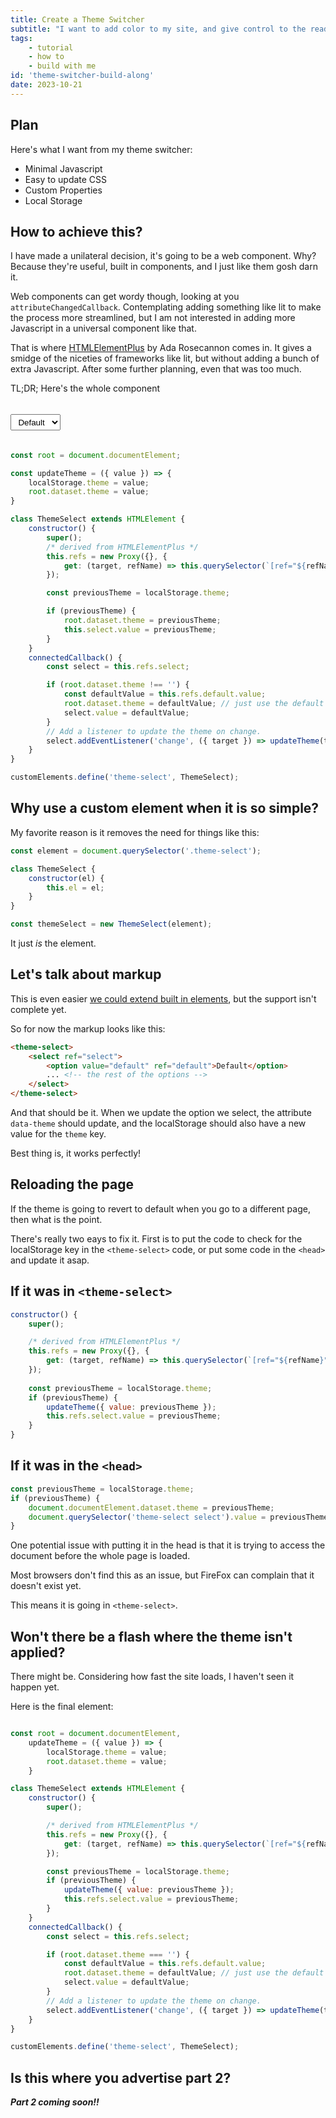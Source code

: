 ```yaml
---
title: Create a Theme Switcher
subtitle: "I want to add color to my site, and give control to the reader"
tags: 
    - tutorial
    - how to
    - build with me
id: 'theme-switcher-build-along'
date: 2023-10-21
---
```


## Plan

Here's what I want from my theme switcher:

- Minimal Javascript
- Easy to update CSS
- Custom Properties
- Local Storage

## How to achieve this?

I have made a unilateral decision, it's going to be a web component. Why? Because they're useful, built in components, and I just like them gosh darn it.

Web components can get wordy though, looking at you `attributeChangedCallback`. Contemplating adding something like lit to make the process more streamlined, but I am not interested in adding more Javascript in a universal component like that.

That is where [HTMLElementPlus](https://github.com/AdaRoseCannon/html-element-plus/tree/master) by Ada Rosecannon comes in. It gives a smidge of the niceties of frameworks like lit, but without adding a bunch of extra Javascript. After some further planning, even that was too much.

TL;DR; Here's the whole component

<theme-select>
    <select ref="select" style="padding: 0.5ch 1ch;margin-block: 2.5ch;">
        <option value="default" ref="default">Default</option>
        <option value="red">Red</option>
        <option value="blue">Blue</option>
    </select>
</theme-select>

```js
const root = document.documentElement;

const updateTheme = ({ value }) => {
    localStorage.theme = value;
    root.dataset.theme = value;
}

class ThemeSelect extends HTMLElement {
    constructor() { 
        super();
        /* derived from HTMLElementPlus */
        this.refs = new Proxy({}, {
            get: (target, refName) => this.querySelector(`[ref="${refName}"]`),
        });

        const previousTheme = localStorage.theme;

        if (previousTheme) {
            root.dataset.theme = previousTheme;
            this.select.value = previousTheme;
        }
    }
    connectedCallback() {
        const select = this.refs.select;

        if (root.dataset.theme !== '') {
            const defaultValue = this.refs.default.value;
            root.dataset.theme = defaultValue; // just use the default value if none has been set
            select.value = defaultValue;
        }
        // Add a listener to update the theme on change.
        select.addEventListener('change', ({ target }) => updateTheme(target))
    }
}

customElements.define('theme-select', ThemeSelect);
```

## Why use a custom element when it is so simple?

My favorite reason is it removes the need for things like this:

```js
const element = document.querySelector('.theme-select');

class ThemeSelect {
    constructor(el) {
        this.el = el;
    }
}

const themeSelect = new ThemeSelect(element);
```

It just *is* the element.

## Let's talk about markup

This is even easier [we could extend built in elements](https://webreflection.medium.com/extending-built-in-elements-9dce404b75b4), but the support isn't complete yet.

So for now the markup looks like this:

```html
<theme-select>
    <select ref="select">
        <option value="default" ref="default">Default</option>
        ... <!-- the rest of the options -->
    </select>
</theme-select>
```

And that should be it. When we update the option we select, the attribute `data-theme` should update, and the localStorage should also have a new value for the `theme` key.

Best thing is, it works perfectly!

## Reloading the page

If the theme is going to revert to default when you go to a different page, then what is the point.

There's really two eays to fix it. First is to put the code to check for the localStorage key in the `<theme-select>` code, or put some code in the `<head>` and update it asap.

## If it was in `<theme-select>`

```js
constructor() { 
    super();

    /* derived from HTMLElementPlus */
    this.refs = new Proxy({}, {
        get: (target, refName) => this.querySelector(`[ref="${refName}"]`),
    });
    
    const previousTheme = localStorage.theme;
    if (previousTheme) {
        updateTheme({ value: previousTheme });
        this.refs.select.value = previousTheme;
    }
}
```

## If it was in the `<head>`

```js
const previousTheme = localStorage.theme;
if (previousTheme) {
    document.documentElement.dataset.theme = previousTheme;
    document.querySelector('theme-select select').value = previousTheme;
}
```

One potential issue with putting it in the head is that it is trying to access the document before the whole page is loaded. 

Most browsers don't find this as an issue, but FireFox can complain that it doesn't exist yet.

This means it is going in `<theme-select>`.

## Won't there be a flash where the theme isn't applied?

There might be. Considering how fast the site loads, I haven't seen it happen yet.

Here is the final element:

```js

const root = document.documentElement, 
    updateTheme = ({ value }) => {
        localStorage.theme = value;
        root.dataset.theme = value;
    }

class ThemeSelect extends HTMLElement {
    constructor() { 
        super();

        /* derived from HTMLElementPlus */
        this.refs = new Proxy({}, {
            get: (target, refName) => this.querySelector(`[ref="${refName}"]`),
        });

        const previousTheme = localStorage.theme;
        if (previousTheme) {
            updateTheme({ value: previousTheme });
            this.refs.select.value = previousTheme;
        }
    }
    connectedCallback() {
        const select = this.refs.select;

        if (root.dataset.theme === '') {
            const defaultValue = this.refs.default.value;
            root.dataset.theme = defaultValue; // just use the default value if none has been set
            select.value = defaultValue;
        }
        // Add a listener to update the theme on change.
        select.addEventListener('change', ({ target }) => updateTheme(target))
    }
}

customElements.define('theme-select', ThemeSelect);
```

## Is this where you advertise part 2?

_**Part 2 coming soon!!**_
